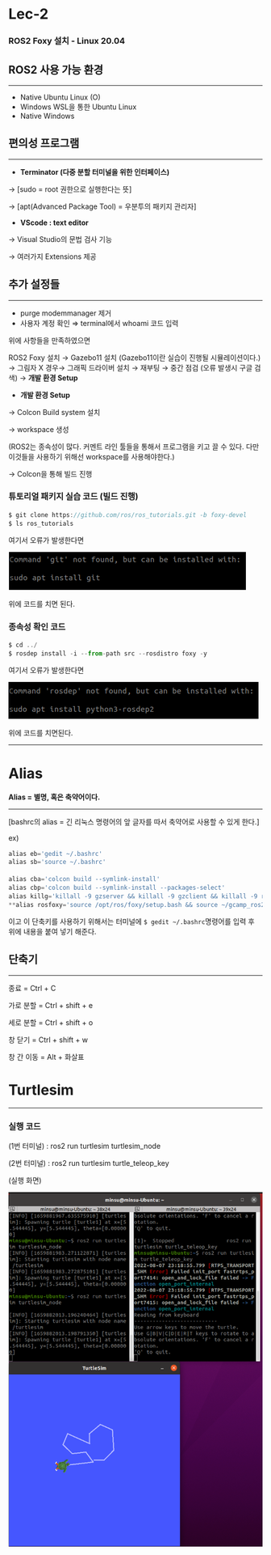 # Lec-2

### ROS2 Foxy 설치 - Linux 20.04

## ROS2 사용 가능 환경

---

- Native Ubuntu Linux (O)
- Windows WSL을 통한 Ubuntu Linux
- Native Windows

## 편의성 프로그램

---

- **Terminator (다중 분할 터미널을 위한 인터페이스)**

→ [sudo = root 권한으로 실행한다는 뜻]

→ [apt(Advanced Package Tool) = 우분투의 패키지 관리자]

- **VScode : text editor**

→ Visual Studio의 문법 검사 기능

→ 여러가지 Extensions 제공

## 추가 설정들

---

- purge modemmanager 제거
- 사용자 계정 확인 ⇒ terminal에서 whoami 코드 입력

위에 사항들을 만족하였으면 

ROS2 Foxy 설치 → Gazebo11 설치 (Gazebo11이란 실습이 진행될 시뮬레이션이다.) → 그림자 X 경우→ 그래픽 드라이버 설치 → 재부팅 → 중간 점검 (오류 발생시 구글 검색) → **개발 환경 Setup**

- **개발 환경 Setup**

→ Colcon Build system 설치

→ workspace 생성

(ROS2는 종속성이 많다. 커멘트 라인 툴들을 통해서 프로그램을 키고 끌 수 있다. 다만 이것들을 사용하기 위해선 workspace를 사용해야한다.)

→ Colcon을 통해 빌드 진행

### 튜토리얼 패키지 실습 코드 (빌드 진행)

```jsx
$ git clone https://github.com/ros/ros_tutorials.git -b foxy-devel
$ ls ros_tutorials
```

여기서 오류가 발생한다면

![Screenshot from 2022-08-07 23-08-30.png](Lec-2%20fb1966ca54b84171a7d3c560d4e596a5/Screenshot_from_2022-08-07_23-08-30.png)

위에 코드를 치면 된다.

### 종속성 확인 코드

```jsx
$ cd ../
$ rosdep install -i --from-path src --rosdistro foxy -y

```

여기서 오류가 발생한다면

![Screenshot from 2022-08-07 23-09-10.png](Lec-2%20fb1966ca54b84171a7d3c560d4e596a5/Screenshot_from_2022-08-07_23-09-10.png)

위에 코드를 치면된다.

---

# Alias

**Alias = 별명, 혹은 축약어이다.** 

---

[bashrc의 alias = 긴 리눅스 명령어의 앞 글자를 따서 축약어로 사용할 수 있게 한다.]

ex)

```jsx
alias eb='gedit ~/.bashrc'
alias sb='source ~/.bashrc'

alias cba='colcon build --symlink-install'
alias cbp='colcon build --symlink-install --packages-select'
alias killg='killall -9 gzserver && killall -9 gzclient && killall -9 rosmaster'
**alias rosfoxy='source /opt/ros/foxy/setup.bash && source ~/gcamp_ros2_ws/install/local_setup.bash'**

```

이고 이 단축키를 사용하기 위해서는 터미널에 `$ gedit ~/.bashrc`명령어를 입력 후 위에 내용을 붙여 넣기 해준다.

## 단축기

---

종료 = Ctrl + C

가로 분할 = Ctrl + shift + e

세로 분할 = Ctrl + shift + o

창 닫기 = Ctrl + shift + w

창 간 이동 = Alt + 화살표

# Turtlesim

---

### 실행 코드

(1번 터미널) : ros2 run turtlesim turtlesim_node

(2번 터미널) : ros2 run turtlesim turtle_teleop_key

(실행 화면)

![Screenshot from 2022-08-07 23-20-53.png](Lec-2%20fb1966ca54b84171a7d3c560d4e596a5/Screenshot_from_2022-08-07_23-20-53.png)
